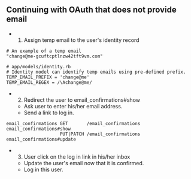 ## Continuing with OAuth that does not provide email

- 1. Assign temp email to the user's identity record

```
# An example of a temp email
"change@me-gcuftcptlnzw42tft9vm.com"
```

```
# app/models/identity.rb
# Identity model can identify temp emails using pre-defined prefix.
TEMP_EMAIL_PREFIX = 'change@me'
TEMP_EMAIL_REGEX = /\Achange@me/
```

- 2. Redirect the user to email_confirmations#show
  + Ask user to enter his/her email address.
  + Send a link to log in.

```
email_confirmations GET       /email_confirmations email_confirmations#show
                    PUT|PATCH /email_confirmations email_confirmations#update
```

- 3. User click on the log in link in his/her inbox
  + Update the user's email now that it is confirmed.
  + Log in this user.
